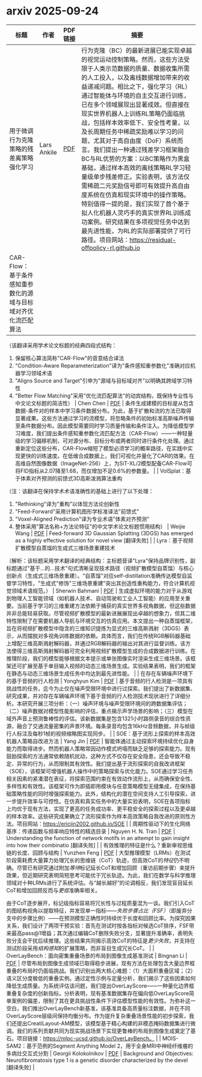 # arxiv 2025-09-24

| 标题 | 作者 | PDF链接 |  摘要 |
|------|------|--------|------|
| 用于微调行为克隆策略的残差离策略强化学习 | Lars Ankile | [PDF](http://arxiv.org/pdf/2509.19301v1) | 行为克隆（BC）的最新进展已能实现卓越的视觉运动控制策略。然而，这些方法受限于人类示范数据的质量、数据收集所需的人工投入，以及离线数据增加带来的收益递减问题。相比之下，强化学习（RL）通过智能体与环境的自主交互进行训练，已在多个领域展现出显著成效。但直接在现实世界机器人上训练RL策略仍面临挑战，包括样本效率低下、安全性考量，以及长周期任务中稀疏奖励难以学习的问题，尤其对于高自由度（DoF）系统而言。我们提出一种通过残差学习框架融合BC与RL优势的方案：以BC策略作为黑盒基础，通过样本高效的离线策略RL学习轻量级单步残差修正。实验表明，该方法仅需稀疏二元奖励信号即可有效提升高自由度系统在仿真和现实环境中的操作策略。特别值得一提的是，我们实现了首个基于拟人化机器人灵巧手的真实世界RL训练成功案例。研究结果在多项视觉任务中达到最先进性能，为RL的实际部署提供了可行路径。项目网站：https://residual-offpolicy-rl.github.io |
| CAR-Flow：基于条件感知重参数化的源域与目标域对齐优化流匹配算法

（该翻译采用学术论文标题的经典四段式结构：
1. 保留核心算法简称"CAR-Flow"的音意结合译法
2. "Condition-Aware Reparameterization"译为"条件感知重参数化"准确对应机器学习领域术语
3. "Aligns Source and Target"引申为"源域与目标域对齐"以明确其跨域学习特性
4. "Better Flow Matching"采用"优化流匹配算法"的动宾结构，既保持专业性与中文论文标题的简洁性） | Chen Chen | [PDF](http://arxiv.org/pdf/2509.19300v1) | 条件生成建模的目标是从包含数据-条件对的样本中学习条件数据分布。为此，基于扩散和流的方法已取得显著成果。这些方法通过学习的流模型，将忽略条件的初始标准高斯噪声传输至条件数据分布。因此模型需要同时学习质量传输和条件注入。为降低模型学习难度，我们提出条件感知重参数化流匹配方法（CAR-Flow）——一种轻量级的学习偏移机制，可对源分布、目标分布或两者同时进行条件化处理。通过重新定位这些分布，CAR-Flow缩短了模型必须学习的概率路径，在实践中实现更快的训练速度。在低维合成数据上，我们可视化并量化了CAR的效果。在高维自然图像数据（ImageNet-256）上，为SiT-XL/2模型配备CAR-Flow可将FID指标从2.07降至1.68，而仅增加不足0.6%的参数量。 |
| VolSplat：基于体素对齐预测的前馈式3D高斯泼溅算法重构

（注：该翻译在保持学术术语准确性的基础上进行了以下处理：
1. "Rethinking"译为"重构"以体现方法论创新性
2. "Feed-Forward"采用计算机图形学标准译法"前馈式"
3. "Voxel-Aligned Prediction"译为专业术语"体素对齐预测"
4. 整体采用"算法名称+方法论特征"的中文学术论文标题惯用结构） | Weijie Wang | [PDF](http://arxiv.org/pdf/2509.19297v1) | Feed-forward 3D Gaussian Splatting (3DGS) has emerged as a highly effective
solution for novel view  [翻译失败] |
| Lyra：基于视频扩散模型自蒸馏的生成式三维场景重建技术

（解析：该标题采用学术翻译的经典结构：主标题音译"Lyra"保持品牌识别性，副标题通过"基于...的...技术"句式清晰呈现技术路径（视频扩散模型自蒸馏）与核心创新点（生成式三维场景重建）。"自蒸馏"对应self-distillation准确传达模型自监督学习特性，"生成式"修饰"三维场景重建"突出其创造性重构能力，符合计算机视觉领域术语规范。） | Sherwin Bahmani | [PDF](http://arxiv.org/pdf/2509.19296v1) | 生成虚拟环境的能力对于从游戏到物理人工智能领域（如机器人技术、自动驾驶和工业人工智能）的应用至关重要。当前基于学习的三维重建方法依赖于捕获的真实世界多视角数据，但这些数据并非总能轻易获取。尽管视频扩散模型的最新进展展现出卓越的想象力，但其二维特性限制了在需要机器人导航与环境交互的仿真应用。本文提出一种自蒸馏框架，旨在将视频扩散模型中隐含的三维知识提炼为显式的三维高斯溅射（3DGS）表示，从而摆脱对多视角训练数据的依赖。具体而言，我们在传统RGB解码器基础上增配三维高斯溅射解码器，并通过RGB解码器的输出对其进行监督训练。该方法使得三维高斯溅射解码器可完全利用视频扩散模型生成的合成数据进行训练。在推理阶段，我们的模型能够根据文本提示或单张图像实时渲染生成三维场景。该框架还可扩展至基于单目输入视频的动态三维场景生成。实验结果表明，我们的框架在静态与动态三维场景生成任务中均达到最先进性能。 |
| 在存在车辆噪声环境下的基于音频的行人检测 | Yonghyun Kim | [PDF](http://arxiv.org/pdf/2509.19295v1) | 基于音频的行人检测是一项具有挑战性的任务，迄今为止仅在噪声受限环境中进行过探索。我们提出了新数据集、研究成果，并对存在车辆噪声环境下基于音频的行人检测技术现状进行了详细分析。本研究开展三项分析：（一）噪声环境与噪声受限环境间的跨数据集评估；（二）噪声数据对模型性能影响的评估，重点揭示声学场景的影响；（三）模型在域外声音上预测鲁棒性的评估。该新数据集是包含1321小时路侧录音的综合性资源，融合了交通流量密集的声景环境。每条录音均包含16kHz音频数据，并与帧级行人标注及每秒1帧的视频缩略图实现同步。 |
| SOE：基于流形上探索的样本高效机器人策略自改进方法 | Yang Jin | [PDF](http://arxiv.org/pdf/2509.19292v1) | 智能体通过主动探索环境持续优化自身能力而取得进步。然而机器人策略常因动作模式坍塌而缺乏足够的探索能力。现有鼓励探索的方法通常依赖随机扰动，这种方式不仅存在安全隐患，还会导致不稳定、异常的行为，从而限制其有效性。我们提出基于流形探索的自我改进框架（SOE），该框架可增强机器人操作中的策略探索与优化能力。SOE通过学习任务相关因素的紧凑潜在表征，将探索范围约束在有效动作流形上，从而确保安全性、多样性和有效性。该框架可作为即插即用模块与任意策略模型无缝集成，在保持基础策略性能的同时增强探索能力。此外，结构化的潜在空间支持人工引导探索，进一步提升效率与可控性。在仿真和真实任务中的大量实验表明，SOE在各项指标上均优于现有方法，实现了更高的任务成功率、更平稳安全的探索过程以及更卓越的样本效率。这些研究成果确立了流形探索作为样本高效策略自我改进的原则性方法。项目网站：https://ericjin2002.github.io/SOE |
| 周期性驱动下的生化网络基序：传递函数与频率响应特性的精选目录 | Nguyen H. N. Tran | [PDF](http://arxiv.org/pdf/2509.19290v1) | Understanding the function of network motifs in an attempt to gain insight
into how their combinatio [翻译失败] |
| 有效推理的特征是什么？重新审视思维链的长度、回顾与结构 | Yunzhen Feng | [PDF](http://arxiv.org/pdf/2509.19284v1) | 大型推理模型（LRMs）在测试阶段需耗费大量算力处理冗长的思维链（CoT）轨迹，但高效CoT的*特征*仍不明确。尽管已有研究通过附加*等待*标记延长CoT和增加回顾（重访前期步骤）来提升效果，但近期研究表明简短思考可能优于冗长轨迹。为此，我们在数学与科学推理领域对十种LRMs进行了系统评估。与“越长越好”的论调相反，我们发现盲目延长CoT和增加回顾反而与*更低*准确率相关。

由于CoT逐步展开，标记级指标容易将冗长性与过程质量混为一谈。我们引入CoT的图结构视角以提取特征，并发现单一指标——*失败步骤占比（FSF）*（即废弃分支中的步骤比例）——在预测模型正确性时持续优于长度和回顾比率。为探究因果关系，我们设计了两项干预实验：首先在测试时按各指标对候选CoT排序，FSF带来最高pass@1增益；其次通过编辑CoT删除失败分支，显著提升准确率，表明失败分支会干扰后续推理。这些结果共同揭示高效CoT的特征是*更少失败*，并支持在测试阶段采用*结构感知*的扩展策略，而非盲目生成冗长CoT。 |
| OverLayBench：面向密集重叠场景的布局到图像生成基准测试 | Bingnan Li | [PDF](http://arxiv.org/pdf/2509.19282v1) | 尽管布局到图像生成领域已取得稳步进展，现有方法在处理包含大量边界框重叠的布局时仍面临挑战。我们识别出两大核心难题：（1）大面积重叠区域；（2）语义区分度极低的重叠实例。通过定性示例与定量分析，我们揭示了这些因素如何降低生成质量。为系统评估该问题，我们提出OverLayScore——一种量化边界框重叠复杂度的创新指标。分析表明，现有基准数据集存在偏向低OverLayScore简单案例的偏差，限制了其在更具挑战性条件下评估模型性能的有效性。为弥补这一空白，我们推出OverLayBench新基准，该基准具备高质量标注数据，并在不同OverLayScore层级间保持均衡分布。作为提升复杂重叠场景性能的初步探索，我们还提出CreatiLayout-AM模型，该模型基于精心构建的非模态掩码数据集进行微调。我们的系列贡献共同为现实挑战场景下实现更鲁棒的布局到图像生成奠定了基石。项目链接：https://mlpc-ucsd.github.io/OverLayBench。 |
| MOIS-SAM2：基于范例的Segment Anything Model 2，用于全身MRI中神经纤维瘤的多病灶交互式分割 | Georgii Kolokolnikov | [PDF](http://arxiv.org/pdf/2509.19277v1) | Background and Objectives: Neurofibromatosis type 1 is a genetic disorder
characterized by the devel [翻译失败] |
